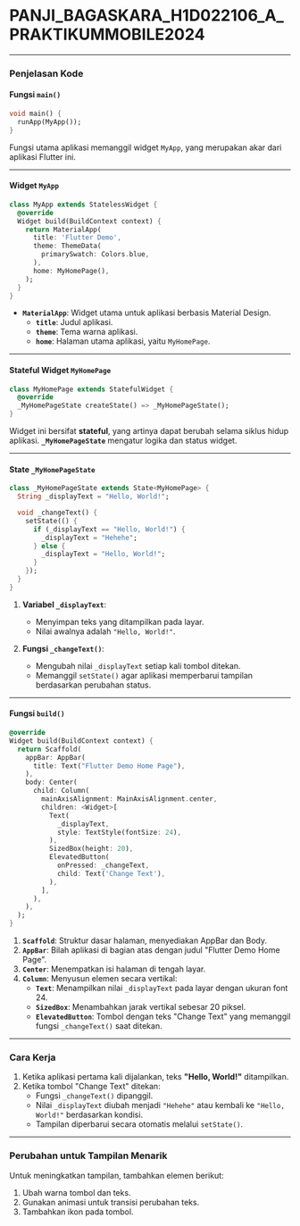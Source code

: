 # PANJI_BAGASKARA_H1D022106_A_PRAKTIKUMMOBILE2024

---

### **Penjelasan Kode**

#### **Fungsi `main()`**
```dart
void main() {
  runApp(MyApp());
}
```
Fungsi utama aplikasi memanggil widget `MyApp`, yang merupakan akar dari aplikasi Flutter ini.

---

#### **Widget `MyApp`**
```dart
class MyApp extends StatelessWidget {
  @override
  Widget build(BuildContext context) {
    return MaterialApp(
      title: 'Flutter Demo',
      theme: ThemeData(
        primarySwatch: Colors.blue,
      ),
      home: MyHomePage(),
    );
  }
}
```
- **`MaterialApp`**: Widget utama untuk aplikasi berbasis Material Design.
  - **`title`**: Judul aplikasi.
  - **`theme`**: Tema warna aplikasi.
  - **`home`**: Halaman utama aplikasi, yaitu `MyHomePage`.

---

#### **Stateful Widget `MyHomePage`**
```dart
class MyHomePage extends StatefulWidget {
  @override
  _MyHomePageState createState() => _MyHomePageState();
}
```
Widget ini bersifat **stateful**, yang artinya dapat berubah selama siklus hidup aplikasi. **`_MyHomePageState`** mengatur logika dan status widget.

---

#### **State `_MyHomePageState`**
```dart
class _MyHomePageState extends State<MyHomePage> {
  String _displayText = "Hello, World!";

  void _changeText() {
    setState(() {
      if (_displayText == "Hello, World!") {
        _displayText = "Hehehe";
      } else {
        _displayText = "Hello, World!";
      }
    });
  }
}
```

1. **Variabel `_displayText`**:
   - Menyimpan teks yang ditampilkan pada layar.
   - Nilai awalnya adalah `"Hello, World!"`.

2. **Fungsi `_changeText()`**:
   - Mengubah nilai `_displayText` setiap kali tombol ditekan.
   - Memanggil `setState()` agar aplikasi memperbarui tampilan berdasarkan perubahan status.

---

#### **Fungsi `build()`**
```dart
@override
Widget build(BuildContext context) {
  return Scaffold(
    appBar: AppBar(
      title: Text("Flutter Demo Home Page"),
    ),
    body: Center(
      child: Column(
        mainAxisAlignment: MainAxisAlignment.center,
        children: <Widget>[
          Text(
            _displayText,
            style: TextStyle(fontSize: 24),
          ),
          SizedBox(height: 20),
          ElevatedButton(
            onPressed: _changeText,
            child: Text('Change Text'),
          ),
        ],
      ),
    ),
  );
}
```

1. **`Scaffold`**: Struktur dasar halaman, menyediakan AppBar dan Body.
2. **`AppBar`**: Bilah aplikasi di bagian atas dengan judul "Flutter Demo Home Page".
3. **`Center`**: Menempatkan isi halaman di tengah layar.
4. **`Column`**: Menyusun elemen secara vertikal:
   - **`Text`**: Menampilkan nilai `_displayText` pada layar dengan ukuran font 24.
   - **`SizedBox`**: Menambahkan jarak vertikal sebesar 20 piksel.
   - **`ElevatedButton`**: Tombol dengan teks "Change Text" yang memanggil fungsi `_changeText()` saat ditekan.

---

### **Cara Kerja**
1. Ketika aplikasi pertama kali dijalankan, teks **"Hello, World!"** ditampilkan.
2. Ketika tombol "Change Text" ditekan:
   - Fungsi `_changeText()` dipanggil.
   - Nilai `_displayText` diubah menjadi `"Hehehe"` atau kembali ke `"Hello, World!"` berdasarkan kondisi.
   - Tampilan diperbarui secara otomatis melalui `setState()`.

---

### **Perubahan untuk Tampilan Menarik**
Untuk meningkatkan tampilan, tambahkan elemen berikut:
1. Ubah warna tombol dan teks.
2. Gunakan animasi untuk transisi perubahan teks.
3. Tambahkan ikon pada tombol.
